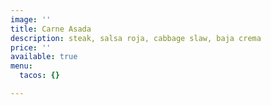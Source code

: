 ```yaml
---
image: ''
title: Carne Asada
description: steak, salsa roja, cabbage slaw, baja crema
price: ''
available: true
menu:
  tacos: {}

---
```

